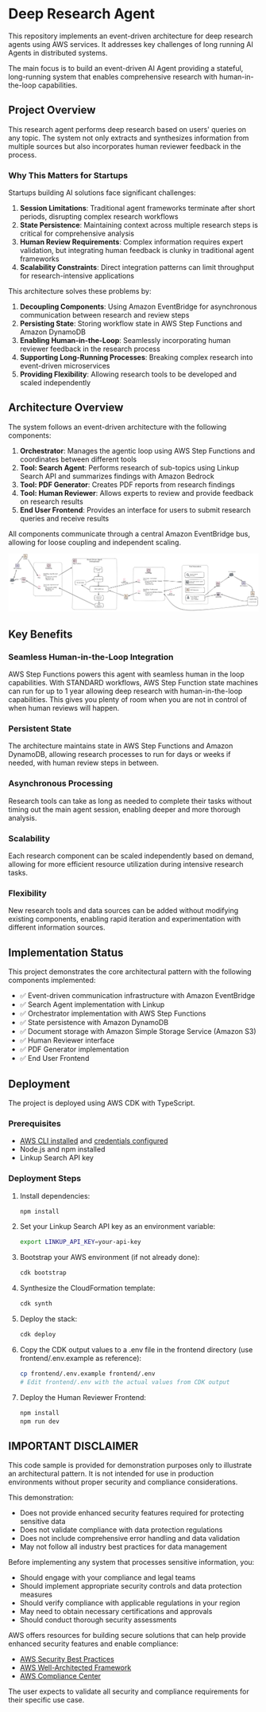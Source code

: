 # Deep Research Agent

This repository implements an event-driven architecture for deep research agents using AWS services. It addresses key challenges of long running AI Agents in distributed systems.

The main focus is to build an event-driven AI Agent providing a stateful, long-running system that enables comprehensive research with human-in-the-loop capabilities.

## Project Overview

This research agent performs deep research based on users' queries on any topic. The system not only extracts and synthesizes information from multiple sources but also incorporates human reviewer feedback in the process.

### Why This Matters for Startups

Startups building AI solutions face significant challenges:

1. **Session Limitations**: Traditional agent frameworks terminate after short periods, disrupting complex research workflows
2. **State Persistence**: Maintaining context across multiple research steps is critical for comprehensive analysis
3. **Human Review Requirements**: Complex information requires expert validation, but integrating human feedback is clunky in traditional agent frameworks
4. **Scalability Constraints**: Direct integration patterns can limit throughput for research-intensive applications

This architecture solves these problems by:

1. **Decoupling Components**: Using Amazon EventBridge for asynchronous communication between research and review steps
2. **Persisting State**: Storing workflow state in AWS Step Functions and Amazon DynamoDB
3. **Enabling Human-in-the-Loop**: Seamlessly incorporating human reviewer feedback in the research process
4. **Supporting Long-Running Processes**: Breaking complex research into event-driven microservices
5. **Providing Flexibility**: Allowing research tools to be developed and scaled independently

## Architecture Overview

The system follows an event-driven architecture with the following components:

1. **Orchestrator**: Manages the agentic loop using AWS Step Functions and coordinates between different tools
2. **Tool: Search Agent**: Performs research of sub-topics using Linkup Search API and summarizes findings with Amazon Bedrock
3. **Tool: PDF Generator**: Creates PDF reports from research findings
4. **Tool: Human Reviewer**: Allows experts to review and provide feedback on research results
5. **End User Frontend**: Provides an interface for users to submit research queries and receive results

All components communicate through a central Amazon EventBridge bus, allowing for loose coupling and independent scaling.

![Research Agent Architecture](architecture.png)

## Key Benefits

### Seamless Human-in-the-Loop Integration
AWS Step Functions powers this agent with seamless human in the loop capabilities. With STANDARD workflows, AWS Step Function state machines can run for up to 1 year allowing deep research with human-in-the-loop capabilities. This gives you plenty of room when you are not in control of when human reviews will happen.

### Persistent State
The architecture maintains state in AWS Step Functions and Amazon DynamoDB, allowing research processes to run for days or weeks if needed, with human review steps in between.

### Asynchronous Processing
Research tools can take as long as needed to complete their tasks without timing out the main agent session, enabling deeper and more thorough analysis.

### Scalability
Each research component can be scaled independently based on demand, allowing for more efficient resource utilization during intensive research tasks.

### Flexibility
New research tools and data sources can be added without modifying existing components, enabling rapid iteration and experimentation with different information sources.

## Implementation Status

This project demonstrates the core architectural pattern with the following components implemented:

- ✅ Event-driven communication infrastructure with Amazon EventBridge
- ✅ Search Agent implementation with Linkup
- ✅ Orchestrator implementation with AWS Step Functions
- ✅ State persistence with Amazon DynamoDB
- ✅ Document storage with Amazon Simple Storage Service (Amazon S3)
- ✅ Human Reviewer interface
- ✅ PDF Generator implementation
- ✅ End User Frontend

## Deployment

The project is deployed using AWS CDK with TypeScript.

### Prerequisites

- [AWS CLI installed](https://docs.aws.amazon.com/cli/v1/userguide/cli-chap-install.html) and [credentials configured](https://docs.aws.amazon.com/cli/v1/userguide/cli-chap-configure.html)
- Node.js and npm installed
- Linkup Search API key

### Deployment Steps

1. Install dependencies:
   ```bash
   npm install
   ```

2. Set your Linkup Search API key as an environment variable:
   ```bash
   export LINKUP_API_KEY=your-api-key
   ```

3. Bootstrap your AWS environment (if not already done):
   ```bash
   cdk bootstrap
   ```

4. Synthesize the CloudFormation template:
   ```bash
   cdk synth
   ```

5. Deploy the stack:
   ```bash
   cdk deploy
   ```

6. Copy the CDK output values to a .env file in the frontend directory (use frontend/.env.example as reference):
   ```bash
   cp frontend/.env.example frontend/.env
   # Edit frontend/.env with the actual values from CDK output
   ```

7. Deploy the Human Reviewer Frontend:
   ```bash
   npm install
   npm run dev
   ```

## IMPORTANT DISCLAIMER

This code sample is provided for demonstration purposes only to illustrate an architectural pattern. It is not intended for use in production environments without proper security and compliance considerations. 

This demonstration:
- Does not provide enhanced security features required for protecting sensitive data
- Does not validate compliance with data protection regulations
- Does not include comprehensive error handling and data validation
- May not follow all industry best practices for data management

Before implementing any system that processes sensitive information, you:
- Should engage with your compliance and legal teams
- Should implement appropriate security controls and data protection measures
- Should verify compliance with applicable regulations in your region
- May need to obtain necessary certifications and approvals
- Should conduct thorough security assessments

AWS offers resources for building secure solutions that can help provide enhanced security features and enable compliance:
- [AWS Security Best Practices](https://aws.amazon.com/security/security-learning/)
- [AWS Well-Architected Framework](https://aws.amazon.com/architecture/well-architected/)
- [AWS Compliance Center](https://aws.amazon.com/compliance/)

The user expects to validate all security and compliance requirements for their specific use case.
